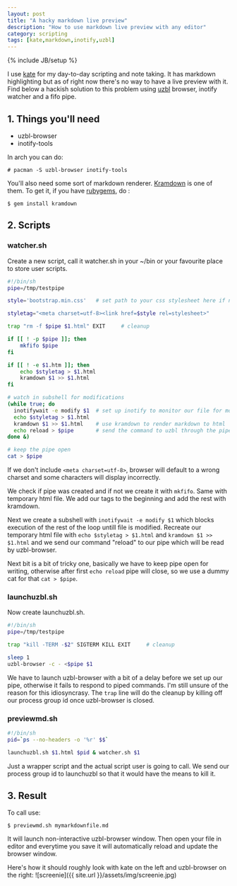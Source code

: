 ```yaml
---
layout: post
title: "A hacky markdown live preview"
description: "How to use markdown live preview with any editor"
category: scripting
tags: [kate,markdown,inotify,uzbl]
---
```

{% include JB/setup %}

I use [kate](http://kate-editor.org/) for my day-to-day scripting and note taking. It has markdown highlighting but as of right now there's no way to have a live preview with it. Find below a hackish solution to this problem using [uzbl](http://www.uzbl.org/) browser, inotify watcher and a fifo pipe.

## 1. Things you'll need

* uzbl-browser
* inotify-tools

In arch you can do:

~~~
# pacman -S uzbl-browser inotify-tools
~~~

You'll also need some sort of markdown renderer. [Kramdown](https://github.com/gettalong/kramdown) is one of them. To get it, if you have [rubygems](https://wiki.archlinux.org/index.php/ruby#RubyGems), do :

~~~
$ gem install kramdown
~~~

## 2. Scripts


### watcher.sh
Create a new script, call it watcher.sh in your ~/bin or your favourite place to store user scripts.

~~~sh
#!/bin/sh
pipe=/tmp/testpipe

style='bootstrap.min.css'	# set path to your css stylesheet here if necessary

styletag="<meta charset=utf-8><link href=$style rel=stylesheet>"

trap "rm -f $pipe $1.html" EXIT		# cleanup

if [[ ! -p $pipe ]]; then
    mkfifo $pipe
fi

if [[ ! -e $1.htm ]]; then
    echo $styletag > $1.html
    kramdown $1 >> $1.html
fi

# watch in subshell for modifications
(while true; do
  inotifywait -e modify $1	# set up inotify to monitor our file for modifications
  echo $styletag > $1.html
  kramdown $1 >> $1.html	# use kramdown to render markdown to html
  echo reload > $pipe		# send the command to uzbl through the pipe
done &)

# keep the pipe open
cat > $pipe
~~~

If we don't include `` <meta charset=utf-8> ``, browser will default to a wrong charset and some characters will display incorrectly.

We check if pipe was created and if not we create it with `` mkfifo ``.
Same with temporary html file. We add our tags to the beginning and add the rest with kramdown.

Next we create a subshell with ``inotifywait -e modify $1`` which blocks execution of the rest of the loop untill file is modified. Recreate our temporary html file with ``echo $styletag > $1.html`` and ``kramdown $1 >> $1.html`` and we send our command "reload" to our pipe which will be read by uzbl-browser.

Next bit is a bit of tricky one, basically we have to keep pipe open for writing, otherwise after first ``echo reload`` pipe will close, so we use a dummy cat for that ``cat > $pipe``.

### launchuzbl.sh
Now create launchuzbl.sh. 

~~~sh
#!/bin/sh
pipe=/tmp/testpipe

trap "kill -TERM -$2" SIGTERM KILL EXIT		# cleanup

sleep 1
uzbl-browser -c - <$pipe $1
~~~

We have to launch uzbl-browser with a bit of a delay before we set up our pipe, otherwise it fails to respond to piped commands. I'm still unsure of the reason for this idiosyncrasy. The ``trap`` line will do the cleanup by killing off our process group id once uzbl-browser is closed.


### previewmd.sh
~~~sh
#!/bin/sh
pid=`ps --no-headers -o '%r' $$`

launchuzbl.sh $1.html $pid & watcher.sh $1
~~~
Just a wrapper script and the actual script user is going to call. We send our process group id to launchuzbl so that it would have the means to kill it.


## 3. Result
To call use:

~~~
$ previewmd.sh mymarkdownfile.md
~~~
It will launch non-interactive uzbl-browser window.
Then open your file in editor and everytime you save it will automatically reload and update the browser window.

Here's how it should roughly look with kate on the left and uzbl-browser on the right:
![screenie]({{ site.url }}/assets/img/screenie.jpg)




